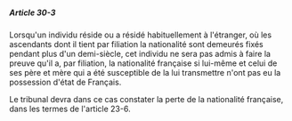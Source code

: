 ##### Article 30-3

Lorsqu'un individu réside ou a résidé habituellement à l'étranger, où les ascendants dont il tient par filiation la nationalité sont demeurés fixés pendant plus d'un demi-siècle, cet individu ne sera pas admis à faire la preuve qu'il a, par filiation, la nationalité française si lui-même et celui de ses père et mère qui a été susceptible de la lui transmettre n'ont pas eu la possession d'état de Français.

Le tribunal devra dans ce cas constater la perte de la nationalité française, dans les termes de l'article 23-6.

